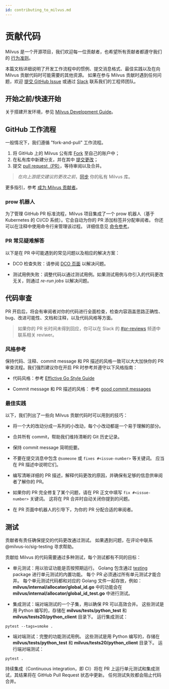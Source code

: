 ```yaml
---
id: contributing_to_milvus.md
---
```


# 贡献代码

Milvus 是一个开源项目，我们欢迎每一位贡献者，也希望所有贡献者都遵守我们的 [行为准则](code_of_conduct.md)。

本篇文档详细说明了开发工作流程中的惯例、提交消息格式、最佳实践以及在向 Milvus 贡献代码时可能需要的其他资源。 如果在参与 Milvus 贡献时遇到任何问题，欢迎 [提交 GitHub Issue](https://github.com/milvus-io/community/issues/new) 或通过 [Slack](https://join.slack.com/t/milvusio/shared_invite/zt-e0u4qu3k-bI2GDNys3ZqX1YCJ9OM~GQ) 联系我们的工程师团队。

## 开始之前/快速开始

关于搭建开发环境，参见 [Milvus Development Guide](https://github.com/milvus-io/milvus/blob/master/DEVELOPMENT.md)。

## GitHub 工作流程

一般情况下，我们遵循 "fork-and-pull" 工作流程。

1. 将 GitHub 上的 Milvus 公有库 [Fork](https://docs.github.com/en/free-pro-team@latest/github/getting-started-with-github/fork-a-repo) 至自己的账户中；
2. 在私有库中新建分支，并在其中 [提交更改](https://docs.github.com/en/free-pro-team@latest/github/collaborating-with-issues-and-pull-requests/committing-changes-to-a-pull-request-branch-created-from-a-fork)；
3. 提交 [pull request（PR）](https://docs.github.com/en/free-pro-team@latest/github/collaborating-with-issues-and-pull-requests/about-pull-requests)，等待审阅以及合并。

> *在向上游提交建议的更改之前*，[同步](https://docs.github.com/en/free-pro-team@latest/github/getting-started-with-github/fork-a-repo#keep-your-fork-synced) 你的私有 Milvus 库。

更多指引，参考 [成为 Milvus 贡献者](making_your_first_contributions.md)。

### prow 机器人

为了管理 GitHub PR 标准流程，Milvus 项目集成了一个 prow 机器人（基于 Kubernetes 的 CI/CD 系统）。它会自动为你的 PR 添加标签并分配审阅者。 你还可以在注释中使用命令行来管理该过程。 详细信息见 [命令参考](https://prow.zilliz.cc/command-help)。

### PR 常见疑难解答

以下是在 PR 中可能遇到的常见问题以及相应的解决方案：

- DCO 检查失败：请参阅 [DCO 页面](https://github.com/apps/dco) 以解决问题。

- 测试用例失败：调整代码以通过测试用例。如果测试用例与你引入的代码更改无关，则通过 *re-run jobs* 以解决问题。

## 代码审查

PR 开启后，将会有审阅者对你的代码进行全面检查，检查内容涵盖思路正确性、bug、改进可能性、文档和注释，以及代码风格等方面。

> 如果你的 PR 长时间未得到回应，你可以在 Slack 的 [#pr-reviews](https://milvusio.slack.com/messages/pr-reviews) 频道中联系相关 reviwer。

### 风格参考

保持代码、注释、commit message 和 PR 描述的风格一致可以大大加快你的 PR 审查流程。我们强烈建议你在开启 PR 时参考并遵守以下风格指南：

- 代码风格：参考 [Effictive Go Style Guide](https://golang.org/doc/effective_go)

- Commit message 和 PR 描述的风格： 参考 [good commit messages](https://chris.beams.io/posts/git-commit)

### 最佳实践

以下，我们列出了一些向 Milvus 贡献代码时可以用到的技巧：

- 将一个大的改动分成一系列的小改动，每个小改动都是一个易于理解的部分。

- 合并所有 commit，帮助我们维持清晰的 Git 历史记录。

- 保持 commit message 简明扼要。

- 不要在提交消息中包含 `@someone` 或 `fixes #<issue-number>` 等关键词。 应当在 PR 描述中说明它们。

- 编写清晰详细的 PR 描述，解释代码更改的原因，并确保有足够的信息供审阅者了解你的 PR。

- 如果你的 PR 完全修复了某个问题，请在 PR 正文中填写 `fix #<issue-number>` 关键词。 这将在 PR 合并时自动关闭你提到的问题。

- 在 PR 页面中机器人的引导下，为你的 PR 分配合适的审阅者。

## 测试

贡献者有责任确保提交的代码更改通过测试。 如果遇到问题，在评论中联系 @milvus-io/sig-testing 寻求帮助。

贡献给 Milvus 的代码需要通过多种测试，每个测试都有不同的目标：

- 单元测试：用以验证功能是否按预期运行。 Golang 包含通过 [testing](https://golang.org/pkg/testing/) package 进行单元测试的内置功能。 每个 PR 必须通过所有单元测试才能合并。 每个单元测试代码都和对应的 Golang 文件一起存放，例如：**milvus/internal/allocator/global_id.go** 中的功能会在**milvus/internal/allocator/global_id_test.go** 中进行测试。

- 集成测试：端对端测试的一个子集，用以确保 PR 可以高效合并。 这些测试是用 Python 编写的，存储在 **milvus/tests/python_test** 和 **milvus/tests20/python_client** 目录下。 运行集成测试：

```
pytest --tags=smoke .
```

- 端对端测试：完整的功能测试用例。 这些测试是用 Python 编写的，存储在 **milvus/tests/python_test** 和 **milvus/tests20/python_client** 目录下。 运行端对端测试：

```
pytest .
```

持续集成（Continuous integration，即 CI）将在 PR 上运行单元测试和集成测试，其结果将在 GitHub Pull Request 状态中更新。 任何测试失败都会阻止代码合并。
